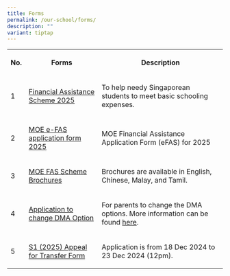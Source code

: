 ```yaml
---
title: Forms
permalink: /our-school/forms/
description: ""
variant: tiptap
---
```

<table style="minWidth: 75px">
<colgroup>
<col>
<col>
<col>
</colgroup>
<tbody>
<tr>
<th rowspan="1" colspan="1">
<p>No.</p>
</th>
<th rowspan="1" colspan="1">
<p>Forms</p>
</th>
<th rowspan="1" colspan="1">
<p>Description</p>
</th>
</tr>
<tr>
<td rowspan="1" colspan="1">
<p>1</p>
</td>
<td rowspan="1" colspan="1">
<p><a href="/files/Forms/MOE_FAS_Application_Form_2025.pdf" rel="noopener nofollow" target="_blank">Financial Assistance Scheme 2025</a>
</p>
</td>
<td rowspan="1" colspan="1">
<p>To help needy Singaporean students to meet basic schooling expenses.</p>
</td>
</tr>
<tr>
<td rowspan="1" colspan="1">
<p>2</p>
</td>
<td rowspan="1" colspan="1">
<p><a href="https://go.gov.sg/moe-efas" rel="noopener nofollow" target="_blank">MOE e-FAS application form 2025</a>
</p>
</td>
<td rowspan="1" colspan="1">
<p>MOE Financial Assistance Application Form (eFAS) for 2025</p>
</td>
</tr>
<tr>
<td rowspan="1" colspan="1">
<p>3</p>
</td>
<td rowspan="1" colspan="1">
<p><a href="https://go.gov.sg/chrmoefaspamplet" rel="noopener nofollow" target="_blank">MOE FAS Scheme Brochures</a>
</p>
</td>
<td rowspan="1" colspan="1">
<p>Brochures are available in English, Chinese, Malay, and Tamil.</p>
</td>
</tr>
<tr>
<td rowspan="1" colspan="1">
<p>4</p>
</td>
<td rowspan="1" colspan="1">
<p><a href="https://go.gov.sg/chrdma2024" rel="noopener noreferrer nofollow" target="_blank">Application to change DMA Option</a>
</p>
</td>
<td rowspan="1" colspan="1">
<p>For parents to change the DMA options. More information can be found
<a href="/files/Annex%20A%20-%20DMA%20Settings%20After%20School%20Hours.pdf" rel="noopener noreferrer nofollow" target="_blank">here</a>.</p>
</td>
</tr>
<tr>
<td rowspan="1" colspan="1">
<p>5</p>
</td>
<td rowspan="1" colspan="1">
<p><a href="https://go.gov.sg/appeal-sec1-2025" rel="noopener nofollow" target="_blank">S1 (2025) Appeal for Transfer Form</a>
</p>
</td>
<td rowspan="1" colspan="1">
<p>Application is from 18 Dec 2024 to 23 Dec 2024 (12pm).</p>
</td>
</tr>
</tbody>
</table>
<p></p>
